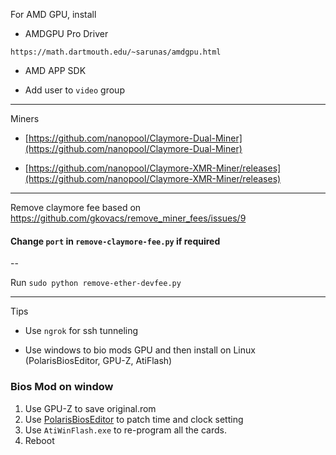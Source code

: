 For AMD GPU, install

- AMDGPU Pro Driver

`https://math.dartmouth.edu/~sarunas/amdgpu.html`

- AMD APP SDK

- Add user to `video` group

---

Miners

- [https://github.com/nanopool/Claymore-Dual-Miner](https://github.com/nanopool/Claymore-Dual-Miner)

- [https://github.com/nanopool/Claymore-XMR-Miner/releases](https://github.com/nanopool/Claymore-XMR-Miner/releases)

---

Remove claymore fee based on https://github.com/gkovacs/remove_miner_fees/issues/9

#### Change `port` in `remove-claymore-fee.py` if required

--

Run `sudo python remove-ether-devfee.py`

----

Tips

- Use `ngrok` for ssh tunneling

- Use windows to bio mods GPU and then install on Linux (PolarisBiosEditor, GPU-Z, AtiFlash)

### Bios Mod on window

1. Use GPU-Z to save original.rom
2. Use [PolarisBiosEditor](https://github.com/jaschaknack/PolarisBiosEditor/blob/master/notice) to patch time and clock setting
3. Use `AtiWinFlash.exe` to re-program all the cards.
4. Reboot



